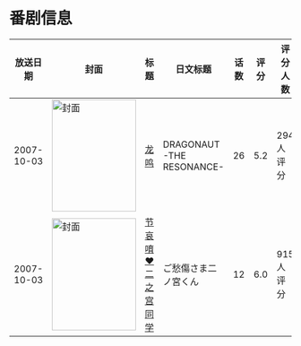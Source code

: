 # 番剧信息

|放送日期|封面|标题|日文标题|话数|评分|评分人数|
|---|---|---|---|---|---|---|
|2007-10-03|<img src="https://lain.bgm.tv/pic/cover/c/a0/87/1308_EcHme.jpg" alt="封面" style="width:150px;height:200px;object-fit:cover;">|[龙鸣](https://bangumi.tv/subject/1308)|DRAGONAUT -THE RESONANCE-|26|5.2|294人评分|
|2007-10-03|<img src="https://lain.bgm.tv/pic/cover/c/41/10/3013_BQ04S.jpg" alt="封面" style="width:150px;height:200px;object-fit:cover;">|[节哀唷♥二之宫同学](https://bangumi.tv/subject/3013)|ご愁傷さま二ノ宮くん|12|6.0|915人评分|
